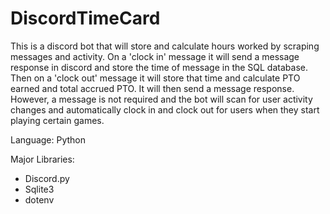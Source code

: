 # DiscordTimeCard
This is a discord bot that will store and calculate hours worked by scraping messages and activity. 
On a 'clock in' message it will send a message response in discord and store the time of message in the SQL database. Then on a 'clock out' message it will store that time and calculate PTO earned and total accrued PTO. It will then send a message response.
However, a message is not required and the bot will scan for user activity changes and automatically clock in and clock out for users when they start playing certain games.

Language: Python

Major Libraries:
- Discord.py
- Sqlite3
- dotenv

